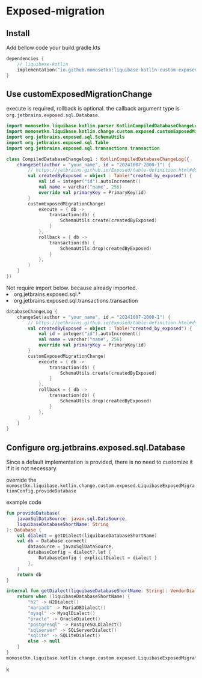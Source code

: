 # Exposed-migration


## Install

Add bellow code your build.gradle.kts

```kotlin
dependencies {
    // liquibase-kotlin
    implementation("io.github.momosetkn:liquibase-kotlin-custom-exposed-migration-change")
}
```

## Use customExposedMigrationChange

execute is required, rollback is optional.
the callback argument type is `org.jetbrains.exposed.sql.Database`.

<tabs>
<tab title="Compiled Kotlin">

```kotlin
import momosetkn.liquibase.kotlin.parser.KotlinCompiledDatabaseChangeLog
import momosetkn.liquibase.kotlin.change.custom.exposed.customExposedMigrationChange
import org.jetbrains.exposed.sql.SchemaUtils
import org.jetbrains.exposed.sql.Table
import org.jetbrains.exposed.sql.transactions.transaction

class CompiledDatabaseChangelog1 : KotlinCompiledDatabaseChangeLog({
    changeSet(author = "your_name", id = "20241007-2000-1") {
        // https://jetbrains.github.io/Exposed/table-definition.html#dsl-create-table
        val createdByExposed = object : Table("created_by_exposed") {
            val id = integer("id").autoIncrement()
            val name = varchar("name", 256)
            override val primaryKey = PrimaryKey(id)
        }
        customExposedMigrationChange(
            execute = { db ->
                transaction(db) {
                    SchemaUtils.create(createdByExposed)
                }
            },
            rollback = { db ->
                transaction(db) {
                    SchemaUtils.drop(createdByExposed)
                }
            },
        )
    }
})
```

</tab>
<tab title="Kotlin script">

<note>
Not require import below. because already imported.
<list>
    <li>org.jetbrains.exposed.sql.* </li>
    <li>org.jetbrains.exposed.sql.transactions.transaction </li>
</list>
</note>

```kotlin
databaseChangeLog {
    changeSet(author = "your_name", id = "20241007-2000-1") {
        // https://jetbrains.github.io/Exposed/table-definition.html#dsl-create-table
        val createdByExposed = object : Table("created_by_exposed") {
            val id = integer("id").autoIncrement()
            val name = varchar("name", 256)
            override val primaryKey = PrimaryKey(id)
        }
        customExposedMigrationChange(
            execute = { db ->
                transaction(db) {
                    SchemaUtils.create(createdByExposed)
                }
            },
            rollback = { db ->
                transaction(db) {
                    SchemaUtils.drop(createdByExposed)
                }
            },
        )
    }
}
```

</tab>
</tabs>

## Configure org.jetbrains.exposed.sql.Database

<note>
Since a default implementation is provided, there is no need to customize it if it is not necessary.
</note>

override the `momosetkn.liquibase.kotlin.change.custom.exposed.LiquibaseExposedMigrationConfig.provideDatabase`

example code

```kotlin
fun provideDatabase(
    javaxSqlDataSource: javax.sql.DataSource,
    liquibaseDatabaseShortName: String
): Database {
    val dialect = getDialect(liquibaseDatabaseShortName)
    val db = Database.connect(
        datasource = javaxSqlDataSource,
        databaseConfig = dialect?.let {
            DatabaseConfig { explicitDialect = dialect }
        },
    )
    return db
}

internal fun getDialect(liquibaseDatabaseShortName: String): VendorDialect? {
    return when (liquibaseDatabaseShortName) {
        "h2" -> H2Dialect()
        "mariadb" -> MariaDBDialect()
        "mysql" -> MysqlDialect()
        "oracle" -> OracleDialect()
        "postgresql" -> PostgreSQLDialect()
        "sqlserver" -> SQLServerDialect()
        "sqlite" -> SQLiteDialect()
        else -> null
    }
}
momosetkn.liquibase.kotlin.change.custom.exposed.LiquibaseExposedMigrationConfig.provideDatabase = ::provideDatabase
```
k
